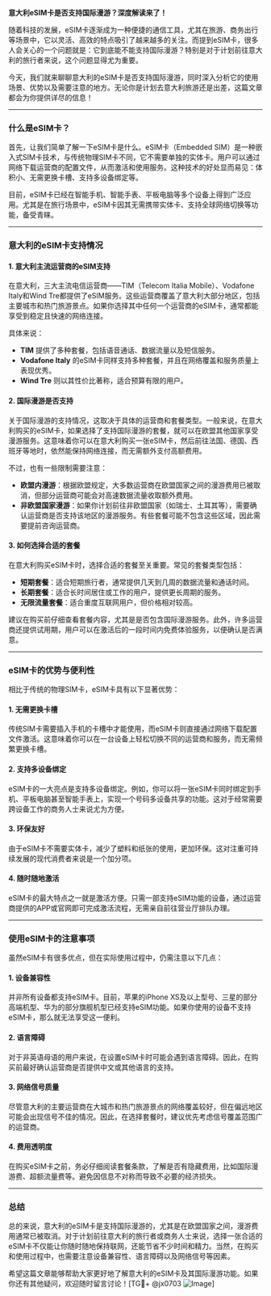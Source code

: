 **意大利eSIM卡是否支持国际漫游？深度解读来了！**

随着科技的发展，eSIM卡逐渐成为一种便捷的通信工具，尤其在旅游、商务出行等场景中，它以灵活、高效的特点吸引了越来越多的关注。而提到eSIM卡，很多人会关心的一个问题就是：它到底能不能支持国际漫游？特别是对于计划前往意大利的旅行者来说，这个问题显得尤为重要。

今天，我们就来聊聊意大利的eSIM卡是否支持国际漫游，同时深入分析它的使用场景、优势以及需要注意的地方。无论你是计划去意大利旅游还是出差，这篇文章都会为你提供详尽的信息！

---

### 什么是eSIM卡？

首先，让我们简单了解一下eSIM卡是什么。eSIM卡（Embedded SIM）是一种嵌入式SIM卡技术，与传统物理SIM卡不同，它不需要单独的实体卡。用户可以通过网络下载运营商的配置文件，从而激活和使用服务。这种技术的好处显而易见：体积小、无需更换卡槽、支持多设备绑定等。

目前，eSIM卡已经在智能手机、智能手表、平板电脑等多个设备上得到广泛应用。尤其是在旅行场景中，eSIM卡因其无需携带实体卡、支持全球网络切换等功能，备受青睐。

---

### 意大利的eSIM卡支持情况

#### 1. **意大利主流运营商的eSIM支持**
在意大利，三大主流电信运营商——TIM（Telecom Italia Mobile）、Vodafone Italy和Wind Tre都提供了eSIM服务。这些运营商覆盖了意大利大部分地区，包括主要城市和热门旅游景点。如果你选择其中任何一个运营商的eSIM卡，通常都能享受到稳定且快速的网络连接。

具体来说：
- **TIM** 提供了多种套餐，包括语音通话、数据流量以及短信服务。
- **Vodafone Italy** 的eSIM卡同样支持多种套餐，并且在网络覆盖和服务质量上表现优秀。
- **Wind Tre** 则以其性价比著称，适合预算有限的用户。

#### 2. **国际漫游是否支持**
关于国际漫游的支持情况，这取决于具体的运营商和套餐类型。一般来说，在意大利购买的eSIM卡，如果选择了支持国际漫游的套餐，就可以在欧盟其他国家享受漫游服务。这意味着你可以在意大利购买一张eSIM卡，然后前往法国、德国、西班牙等地时，依然能保持网络连接，而无需额外支付高额费用。

不过，也有一些限制需要注意：
- **欧盟内漫游**：根据欧盟规定，大多数运营商在欧盟国家之间的漫游费用已被取消，但部分运营商可能会对高速数据流量收取额外费用。
- **非欧盟国家漫游**：如果你计划前往非欧盟国家（如瑞士、土耳其等），需要确认运营商是否支持该地区的漫游服务。有些套餐可能不包含这些区域，因此需要提前咨询运营商。

#### 3. **如何选择合适的套餐**
在意大利购买eSIM卡时，选择合适的套餐至关重要。常见的套餐类型包括：
- **短期套餐**：适合短期旅行者，通常提供几天到几周的数据流量和通话时间。
- **长期套餐**：适合长时间居住或工作的用户，提供更长周期的服务。
- **无限流量套餐**：适合重度互联网用户，但价格相对较高。

建议在购买前仔细查看套餐内容，尤其是是否包含国际漫游服务。此外，许多运营商还提供试用期，用户可以在激活后的一段时间内免费体验服务，以便确认是否满意。

---

### eSIM卡的优势与便利性

相比于传统的物理SIM卡，eSIM卡具有以下显著优势：

#### 1. **无需更换卡槽**
传统SIM卡需要插入手机的卡槽中才能使用，而eSIM卡则直接通过网络下载配置文件激活。这意味着你可以在一台设备上轻松切换不同的运营商和服务，而无需频繁更换卡槽。

#### 2. **支持多设备绑定**
eSIM卡的一大亮点是支持多设备绑定。例如，你可以将一张eSIM卡同时绑定到手机、平板电脑甚至智能手表上，实现一个号码多设备共享的功能。这对于经常需要跨设备工作的商务人士来说尤为方便。

#### 3. **环保友好**
由于eSIM卡不需要实体卡，减少了塑料和纸张的使用，更加环保。这对注重可持续发展的现代消费者来说是一个加分项。

#### 4. **随时随地激活**
eSIM卡的最大特点之一就是激活方便。只需一部支持eSIM功能的设备，通过运营商提供的APP或官网即可完成激活流程，无需亲自前往营业厅排队办理。

---

### 使用eSIM卡的注意事项

虽然eSIM卡有很多优点，但在实际使用过程中，仍需注意以下几点：

#### 1. **设备兼容性**
并非所有设备都支持eSIM卡。目前，苹果的iPhone XS及以上型号、三星的部分高端机型、华为的部分旗舰机型已经支持eSIM功能。如果你使用的设备不支持eSIM卡，那么就无法享受这一便利。

#### 2. **语言障碍**
对于非英语母语的用户来说，在设置eSIM卡时可能会遇到语言障碍。因此，在购买前最好确认运营商是否提供中文或其他语言的支持。

#### 3. **网络信号质量**
尽管意大利的主要运营商在大城市和热门旅游景点的网络覆盖较好，但在偏远地区可能会出现信号不佳的情况。因此，在选择套餐时，建议优先考虑信号覆盖范围广的运营商。

#### 4. **费用透明度**
在购买eSIM卡之前，务必仔细阅读套餐条款，了解是否有隐藏费用，比如国际漫游费、超额流量费等。避免因信息不对称而导致不必要的经济损失。

---

### 总结

总的来说，意大利的eSIM卡是支持国际漫游的，尤其是在欧盟国家之间，漫游费用通常已被取消。对于计划前往意大利的旅行者或商务人士来说，选择一张合适的eSIM卡不仅能让你随时随地保持联网，还能节省不少时间和精力。当然，在购买和使用过程中，也需要注意设备兼容性、语言障碍以及网络信号等因素。

希望这篇文章能够帮助大家更好地了解意大利的eSIM卡及其国际漫游功能。如果你还有其他疑问，欢迎随时留言讨论！[TG💪+ @jx0703 ![Image](https://github.com/user-attachments/assets/dbca1d08-cadb-493c-b0ec-ad6f7a83f270)]